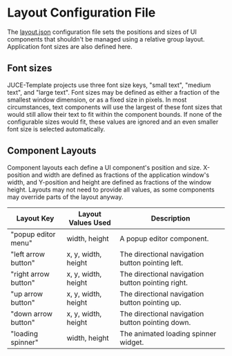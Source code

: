 # Layout Configuration File
The [layout.json](../../assets/configuration/layout.json) configuration file sets the positions and sizes of UI components that shouldn't be managed using a relative group layout. Application font sizes are also defined here.

## Font sizes
JUCE-Template projects use three font size keys, "small text", "medium text", and "large text". Font sizes may be defined as either a fraction of the smallest window dimension, or as a fixed size in pixels. In most circumstances, text components will use the largest of these font sizes that would still allow their text to fit within the component bounds. If none of the configurable sizes would fit, these values are ignored and an even smaller font size is selected automatically.

## Component Layouts
Component layouts each define a UI component's position and size. X-position and width are defined as fractions of the application window's width, and Y-position and height are defined as fractions of the window height. Layouts may not need to provide all values, as some components may override parts of the layout anyway.

Layout Key                  | Layout Values Used  | Description
--------------------------- | ------------------- | ---
"popup editor menu"         | width, height       | A popup editor component.
"left arrow button"         | x, y, width, height | The directional navigation button pointing left.
"right arrow button"        | x, y, width, height | The directional navigation button pointing right.
"up arrow button"           | x, y, width, height | The directional navigation button pointing up.
"down arrow button"         | x, y, width, height | The directional navigation button pointing down.
"loading spinner"           | width, height       | The animated loading spinner widget.

